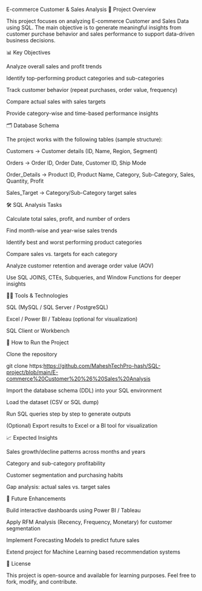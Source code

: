 E-commerce Customer & Sales Analysis
📌 Project Overview

This project focuses on analyzing E-commerce Customer and Sales Data using SQL.
The main objective is to generate meaningful insights from customer purchase behavior and sales performance to support data-driven business decisions.

📊 Key Objectives

Analyze overall sales and profit trends

Identify top-performing product categories and sub-categories

Track customer behavior (repeat purchases, order value, frequency)

Compare actual sales with sales targets

Provide category-wise and time-based performance insights

🗂️ Database Schema

The project works with the following tables (sample structure):

Customers → Customer details (ID, Name, Region, Segment)

Orders → Order ID, Order Date, Customer ID, Ship Mode

Order_Details → Product ID, Product Name, Category, Sub-Category, Sales, Quantity, Profit

Sales_Target → Category/Sub-Category target sales

🛠️ SQL Analysis Tasks

Calculate total sales, profit, and number of orders

Find month-wise and year-wise sales trends

Identify best and worst performing product categories

Compare sales vs. targets for each category

Analyze customer retention and average order value (AOV)

Use SQL JOINS, CTEs, Subqueries, and Window Functions for deeper insights

🧑‍💻 Tools & Technologies

SQL (MySQL / SQL Server / PostgreSQL)

Excel / Power BI / Tableau (optional for visualization)

SQL Client or Workbench

🚀 How to Run the Project

Clone the repository

git clone https:https://github.com/MaheshTechPro-hash/SQL-project/blob/main/E-commerce%20Customer%20%26%20Sales%20Analysis

Import the database schema (DDL) into your SQL environment

Load the dataset (CSV or SQL dump)

Run SQL queries step by step to generate outputs

(Optional) Export results to Excel or a BI tool for visualization

📈 Expected Insights

Sales growth/decline patterns across months and years

Category and sub-category profitability

Customer segmentation and purchasing habits

Gap analysis: actual sales vs. target sales

🔮 Future Enhancements

Build interactive dashboards using Power BI / Tableau

Apply RFM Analysis (Recency, Frequency, Monetary) for customer segmentation

Implement Forecasting Models to predict future sales

Extend project for Machine Learning based recommendation systems

📄 License

This project is open-source and available for learning purposes.
Feel free to fork, modify, and contribute.
